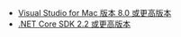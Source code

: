 * [Visual Studio for Mac 版本 8.0 或更高版本](https://visualstudio.microsoft.com/downloads/)
* [.NET Core SDK 2.2 或更高版本](https://www.microsoft.com/net/download/all)
